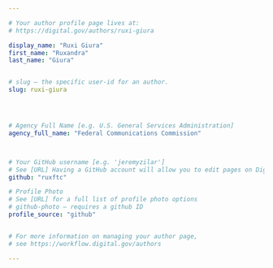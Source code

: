 ```yaml
---

# Your author profile page lives at:
# https://digital.gov/authors/ruxi-giura

display_name: "Ruxi Giura"
first_name: "Ruxandra"
last_name: "Giura"


# slug — the specific user-id for an author.
slug: ruxi-giura




# Agency Full Name [e.g. U.S. General Services Administration]
agency_full_name: "Federal Communications Commission"



# Your GitHub username [e.g. 'jeremyzilar']
# See [URL] Having a GitHub account will allow you to edit pages on DigitalGov. The image used in your GitHub account can also be used to populate your digital.gov profile photo.
github: "ruxftc"

# Profile Photo
# See [URL] for a full list of profile photo options
# github-photo — requires a github ID
profile_source: "github"


# For more information on managing your author page,
# see https://workflow.digital.gov/authors

---
```

